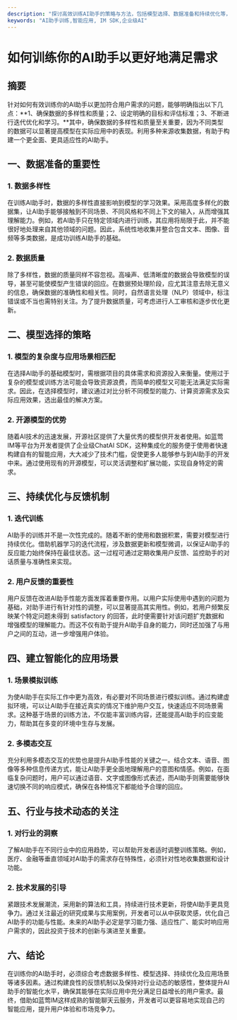 ```yaml
---
description: "探讨高效训练AI助手的策略与方法，包括模型选择、数据准备和持续优化等，帮助用户提升AI助手的实用性和智能化水平。"
keywords: "AI助手训练,智能应用, IM SDK,企业级AI"
---
```

# 如何训练你的AI助手以更好地满足需求

## 摘要

针对如何有效训练你的AI助手以更加符合用户需求的问题，能够明确指出以下几点：**1、确保数据的多样性和质量；2、设定明确的目标和评估标准；3、不断进行迭代优化和学习。**其中，确保数据的多样性和质量至关重要，因为不同类型的数据可以显著提高模型在实际应用中的表现。利用多种来源收集数据，有助于构建一个更全面、更具适应性的AI助手。

## 一、数据准备的重要性

### 1. 数据多样性

在训练AI助手时，数据的多样性直接影响到模型的学习效果。采用高度多样化的数据集，让AI助手能够接触到不同场景、不同风格和不同上下文的输入，从而增强其理解能力。例如，若AI助手只在特定领域内进行训练，其应用将局限于此，并不能很好地处理来自其他领域的问题。因此，系统性地收集并整合包含文本、图像、音频等多类数据，是成功训练AI助手的基础。

### 2. 数据质量

除了多样性，数据的质量同样不容忽视。高噪声、低清晰度的数据会导致模型的误导，甚至可能使模型产生错误的回应。在数据预处理阶段，应尤其注意去除无意义的信息，确保数据的准确性和相关性。同时，自然语言处理（NLP）领域中，标注错误或不当也需特别关注。为了提升数据质量，可考虑进行人工审核和逐步优化更新。

## 二、模型选择的策略

### 1. 模型的复杂度与应用场景相匹配

在选择AI助手的基础模型时，需根据项目的具体需求和资源投入来衡量。使用过于复杂的模型或训练方法可能会导致资源浪费，而简单的模型又可能无法满足实际需求。因此，在选择模型时，建议通过对比分析不同模型的能力、计算资源需求及实际应用效果，选出最佳的解决方案。

### 2. 开源模型的优势

随着AI技术的迅速发展，开源社区提供了大量优秀的模型供开发者使用。如蓝莺IM等平台为开发者提供了企业级ChatAI SDK，这种集成化的服务便于使用者快速构建自有的智能应用，大大减少了技术门槛，促使更多人能够参与到AI助手的开发中来。通过使用现有的开源模型，可以灵活调整和扩展功能，实现自身特定的需求。

## 三、持续优化与反馈机制

### 1. 迭代训练

AI助手的训练并不是一次性完成的。随着不断的使用和数据积累，需要对模型进行持续优化。借助机器学习的迭代流程，涉及数据更新和模型微调，以保证AI助手的反应能力始终保持在最佳状态。这一过程可通过定期收集用户反馈、监控助手的对话质量与准确性来实现。

### 2. 用户反馈的重要性

用户反馈在改进AI助手性能方面发挥着重要作用。以用户实际使用中遇到的问题为基础，对助手进行有针对性的调整，可以显著提高其实用性。例如，若用户频繁反映某个特定问题未得到 satisfactory 的回答，此时便需要针对该问题扩充数据和增强模型的理解能力。而这不仅有助于提升AI助手自身的能力，同时还加强了与用户之间的互动，进一步增强用户体验。

## 四、建立智能化的应用场景

### 1. 场景模拟训练

为使AI助手在实际工作中更为高效，有必要对不同场景进行模拟训练。通过构建虚拟环境，可以让AI助手在接近真实的情况下维护用户交互，快速适应不同场景需求。这种基于场景的训练方法，不仅能丰富训练内容，还能提高AI助手的应变能力，帮助其在多变的环境中生存与发展。

### 2. 多模态交互

充分利用多模态交互的优势也是提升AI助手性能的关键之一。结合文本、语音、图像等多种信息传递方式，能让AI助手更全面地理解用户的意图和情感。例如，在面临复杂问题时，用户可以通过语音、文字或图像形式表述，而AI助手则需要能够快速切换不同的响应模式，确保在各种情况下都能给予合理的回应。

## 五、行业与技术动态的关注

### 1. 对行业的洞察

了解AI助手在不同行业中的应用趋势，可以帮助开发者适时调整训练策略。例如，医疗、金融等垂直领域对AI助手的需求存在特殊性，必须针对性地收集数据和设计功能。

### 2. 技术发展的引导

紧跟技术发展潮流，采用新的算法和工具，持续进行技术更新，将使AI助手更具竞争力。通过关注最近的研究成果与实用案例，开发者可以从中获取灵感，优化自己AI助手的功能与性能。未来的AI助手必定是学习能力强、适应性广、能实时响应用户需求的，因此投资于技术的创新与演进至关重要。

## 六、结论

在训练你的AI助手时，必须综合考虑数据多样性、模型选择、持续优化及应用场景等诸多因素。通过构建良性的反馈机制以及保持对行业动态的敏感性，整体提升AI助手的智能化水平，确保其能够在实际应用中充分满足日益增长的用户需求。最终，借助如蓝莺IM这样成熟的智能聊天云服务，开发者可以更容易地实现自己的智能应用，提升用户体验和市场竞争力。
